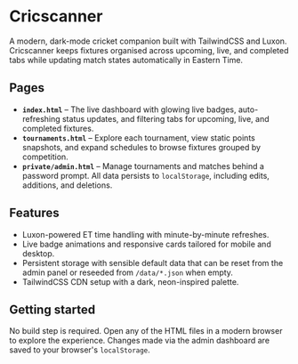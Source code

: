# Cricscanner

A modern, dark-mode cricket companion built with TailwindCSS and Luxon. Cricscanner keeps fixtures organised across upcoming, live, and completed tabs while updating match states automatically in Eastern Time.

## Pages

- **`index.html`** – The live dashboard with glowing live badges, auto-refreshing status updates, and filtering tabs for upcoming, live, and completed fixtures.
- **`tournaments.html`** – Explore each tournament, view static points snapshots, and expand schedules to browse fixtures grouped by competition.
- **`private/admin.html`** – Manage tournaments and matches behind a password prompt. All data persists to `localStorage`, including edits, additions, and deletions.

## Features

- Luxon-powered ET time handling with minute-by-minute refreshes.
- Live badge animations and responsive cards tailored for mobile and desktop.
- Persistent storage with sensible default data that can be reset from the admin panel or reseeded from `/data/*.json` when empty.
- TailwindCSS CDN setup with a dark, neon-inspired palette.

## Getting started

No build step is required. Open any of the HTML files in a modern browser to explore the experience. Changes made via the admin dashboard are saved to your browser's `localStorage`.
